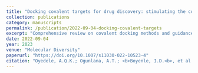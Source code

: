 ```yaml
---
title: "Docking covalent targets for drug discovery: stimulating the computer-aided drug design community of possible pitfalls and erroneous practices"
collection: publications
category: manuscripts
permalink: /publication/2022-09-04-docking-covalent-targets
excerpt: "Comprehensive review on covalent docking methods and guidance to avoid erroneous practices in virtual screening."
date: 2022-09-04
year: 2023
venue: "Molecular Diversity"
paperurl: "https://doi.org/10.1007/s11030-022-10523-4"
citation: "Oyedele, A.Q.K.; Ogunlana, A.T.; <b>Boyenle, I.D.<b>, et al. (2023). Docking covalent targets for drug discovery: stimulating the computer-aided drug design community of possible pitfalls and erroneous practices. <i>Molecular Diversity<i>, 27(4), 1879–1903. https://doi.org/10.1007/s11030-022-10523-4"
---
```

